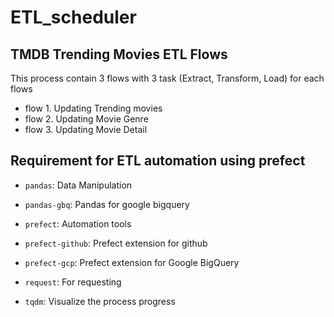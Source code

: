 # ETL_scheduler

## TMDB Trending Movies ETL Flows
This process contain 3 flows with 3 task (Extract, Transform, Load) for each flows
- flow 1. Updating Trending movies
- flow 2. Updating Movie Genre
- flow 3. Updating Movie Detail 

## Requirement for ETL automation using prefect

- `pandas`: Data Manipulation
- `pandas-gbq`: Pandas for google bigquery

- `prefect`: Automation tools
- `prefect-github`: Prefect extension for github
- `prefect-gcp`: Prefect extension for Google BigQuery

- `request`: For requesting 
- `tqdm`: Visualize the process progress  
